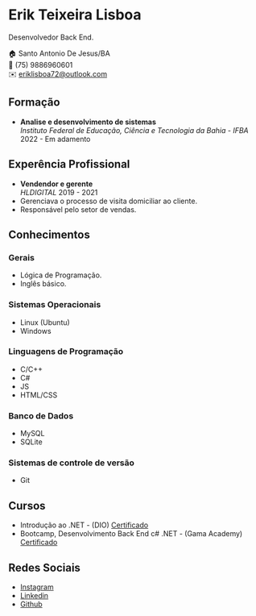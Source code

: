 # Erik Teixeira Lisboa
Desenvolvedor Back End.

:house: Santo Antonio De Jesus/BA <br>
:iphone: (75) 9886960601 <br>
:envelope: eriklisboa72@outlook.com <br>

## Formação 

* **Analise e desenvolvimento de sistemas** <br>
*Instituto Federal de Educação, Ciência e Tecnologia da Bahia - IFBA* <br>
2022 - Em adamento 

## Experência Profissional 

* **Vendendor e gerente** <br>
*HLDIGITAL*
2019 - 2021
 * Gerenciava o processo de visita domiciliar ao cliente.
 * Responsável pelo setor de vendas.
 
 ## Conhecimentos

### Gerais
* Lógica de Programação.
* Inglês básico.

### Sistemas Operacionais
* Linux (Ubuntu)
* Windows


### Linguagens de Programação
* C/C++
* C#
* JS
* HTML/CSS

### Banco de Dados
* MySQL
* SQLite


### Sistemas de controle de versão
* Git
 
 ## Cursos 
 * Introdução ao .NET - (DIO) [Certificado](https://hermes.digitalinnovation.one/certificates/BF899EA9.pdf)
 * Bootcamp, Desenvolvimento Back End c# .NET - (Gama Academy) [Certificado](https://drive.google.com/file/d/1Y2DZcY3wMGbi3ANHomHO55qsDz6_FoK9/view?usp=sharing)
 
 ## Redes Sociais
*  [Instagram](https://www.instagram.com/eriklisboa1/?next=%2F)
*  [Linkedin](https://https://www.linkedin.com/in/eriklisboa1/)
*  [Github](https://github.com/eriklisboa1)
